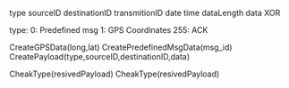 
type
sourceID
destinationID
transmitionID
date
time
dataLength
data
XOR


type:
    0: Predefined msg
    1: GPS Coordinates
    255: ACK


CreateGPSData(long,lat)
CreatePredefinedMsgData(msg_id)
CreatePayload(type,sourceID,destinationID,data)

CheakType(resivedPayload)
CheakType(resivedPayload)
